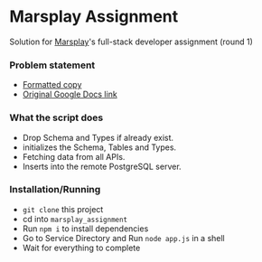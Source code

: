 # Marsplay Assignment
Solution for [Marsplay](https://marsplayapp.com)'s full-stack developer assignment (round 1)

### Problem statement
 - [Formatted copy](PROBLEM-STATEMENT.md)
 - [Original Google Docs link](https://docs.google.com/document/d/1xx1JvSi_tMDzWjxfTBx9JdFY_MV781vl9qZjZraK9dE/edit)

### What the script does
 - Drop Schema and Types if already exist.
 - initializes the Schema, Tables and Types.
 - Fetching data from all APIs.
 - Inserts into the remote PostgreSQL server.

### Installation/Running
 - `git clone` this project
 - cd into `marsplay_assignment`
 - Run `npm i` to install dependencies
 - Go to Service Directory and Run `node app.js` in a shell
 - Wait for everything to complete